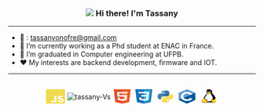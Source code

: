 <h3 align="center"><img src = "https://raw.githubusercontent.com/MartinHeinz/MartinHeinz/master/wave.gif" width = 30px> Hi there! I'm Tassany</h3>

---
- 📧 : tassanyonofre@gmail.com
- 🔭 I’m currently working as a Phd student at ENAC in France.
- 🌱 I’m graduated in Computer engineering at UFPB.
- ❤️ My interests are backend development, firmware and IOT. 

----
<div  align="center" style="display: inline_block"><br>
  <img align="center" alt="tassany-Js" height="30" width="40" src="https://raw.githubusercontent.com/devicons/devicon/master/icons/javascript/javascript-plain.svg">
  <img align="center" alt="tassany-Vs" height="30" width="40" src="https://cdn.jsdelivr.net/gh/devicons/devicon/icons/vscode/vscode-original.svg">
  <img align="center" alt="tassany-HTML" height="30" width="40" src="https://raw.githubusercontent.com/devicons/devicon/master/icons/html5/html5-original.svg">
  <img align="center" alt="tassany-CSS" height="30" width="40" src="https://raw.githubusercontent.com/devicons/devicon/master/icons/css3/css3-original.svg">
  <img align="center" alt="tassany-Python" height="30" width="40" src="https://raw.githubusercontent.com/devicons/devicon/master/icons/python/python-original.svg">
  <img align="center" alt="tassany-C++" height="30" width="40" src="https://raw.githubusercontent.com/devicons/devicon/master/icons/c/c-original.svg">
  <img align="center" alt="tassany-Linux" height="30" width="40" src="https://raw.githubusercontent.com/devicons/devicon/master/icons/linux/linux-original.svg">
</div>
